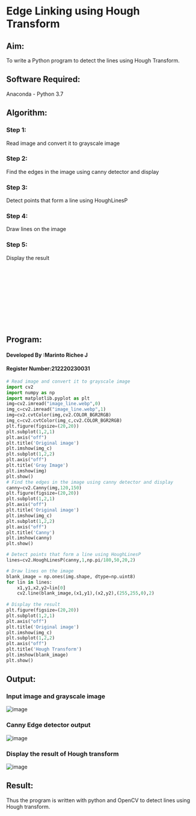 # Edge Linking using Hough Transform
## Aim:
To write a Python program to detect the lines using Hough Transform.

## Software Required:
Anaconda - Python 3.7

## Algorithm:
### Step 1:
Read image and convert it to grayscale image

### Step 2:
Find the edges in the image using canny detector and display
### Step 3:
Detect points that form a line using HoughLinesP

### Step 4:
Draw lines on the image

### Step 5:
Display the result

<br>
<br>
<br>
<br>
<br>
<br>
<br>
<br>
<br>


## Program:
#### Developed By   :Marinto Richee J
#### Register Number:212220230031
```Python
# Read image and convert it to grayscale image
import cv2 
import numpy as np
import matplotlib.pyplot as plt
img=cv2.imread("image_line.webp",0)
img_c=cv2.imread("image_line.webp",1)
img=cv2.cvtColor(img,cv2.COLOR_BGR2RGB)
img_c=cv2.cvtColor(img_c,cv2.COLOR_BGR2RGB)
plt.figure(figsize=(20,20))
plt.subplot(1,2,1)
plt.axis("off")
plt.title('Original image')
plt.imshow(img_c)
plt.subplot(1,2,2)
plt.axis("off")
plt.title('Gray Image')
plt.imshow(img)
plt.show()
# Find the edges in the image using canny detector and display
canny=cv2.Canny(img,120,150)
plt.figure(figsize=(20,20))
plt.subplot(1,2,1)
plt.axis("off")
plt.title('Original image')
plt.imshow(img_c)
plt.subplot(1,2,2)
plt.axis("off")
plt.title('Canny')
plt.imshow(canny)
plt.show()

# Detect points that form a line using HoughLinesP
lines=cv2.HoughLinesP(canny,1,np.pi/180,50,20,2)

# Draw lines on the image
blank_image = np.ones(img.shape, dtype=np.uint8)
for lin in lines:
    x1,y1,x2,y2=lin[0]
    cv2.line(blank_image,(x1,y1),(x2,y2),(255,255,0),2)
    
# Display the result
plt.figure(figsize=(20,20))
plt.subplot(1,2,1)
plt.axis("off")
plt.title('Original image')
plt.imshow(img_c)
plt.subplot(1,2,2)
plt.axis("off")
plt.title('Hough Transform')
plt.imshow(blank_image)
plt.show()

```
## Output:

### Input image and grayscale image
![image](https://user-images.githubusercontent.com/65499285/168997358-9b3ee0c7-31c1-4f35-be71-75325b9f5761.png)

### Canny Edge detector output
![image](https://user-images.githubusercontent.com/65499285/168997400-32932bd0-198a-4266-bb70-dd93e9cf0889.png)

### Display the result of Hough transform
![image](https://user-images.githubusercontent.com/65499285/168997462-07f59b7a-2f02-4994-adfd-abdf0797d28c.png)

## Result:
Thus the program is written with python and OpenCV to detect lines using Hough transform. 

